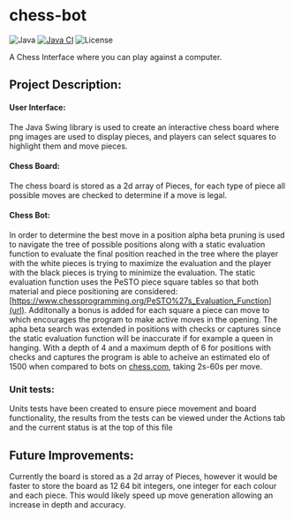 # chess-bot
![Java](https://img.shields.io/badge/language-Java-blue)
[![Java CI](https://github.com/naeem-moostofa/chess-bot/actions/workflows/ci.yml/badge.svg)](https://github.com/naeem-moostofa/chess-bot/actions/workflows/ci.yml)
![License](https://img.shields.io/github/license/naeem-moostofa/chess-bot)

A Chess Interface where you can play against a computer.

## Project Description:

#### User Interface:
The Java Swing library is used to create an interactive chess board where png images are used to display pieces, and players can select squares to highlight them and move pieces.

####  Chess Board:
The chess board is stored as a 2d array of Pieces, for each type of piece all possible moves are checked to determine if a move is legal.

#### Chess Bot:
In order to determine the best move in a position alpha beta pruning is used to navigate the tree of possible positions along with a static evaluation function to evaluate the final position reached in the tree where the player with the white pieces is trying to maximize the evaluation and the player with the black pieces is trying to minimize the evaluation. The static evaluation function uses the PeSTO piece square tables so that both material and piece positioning are considered: [https://www.chessprogramming.org/PeSTO%27s_Evaluation_Function](url). Additonally a bonus is added for each square a piece can move to which encourages the program to make active moves in the opening. The apha beta search was extended in positions with checks or captures since the static evaluation function will be inaccurate if for example a queen in hanging. With a depth of 4 and a maximum depth of 6 for positions with checks and captures the program is able to acheive an estimated elo of 1500 when compared to bots on [chess.com](url), taking 2s-60s per move.

### Unit tests:
Units tests have been created to ensure piece movement and board functionality, the results from the tests can be viewed under the Actions tab and the current status is at the top of this file

## Future Improvements:
Currently the board is stored as a 2d array of Pieces, however it would be faster to store the board as 12 64 bit integers, one integer for each colour and each piece. This would likely speed up move generation allowing an increase in depth and accuracy. 
